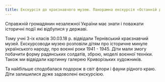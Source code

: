 ```yaml
---
title: Екскурсія до краєзнавчого музею. Панорамна екскурсія «Останній день Вартаняна»
---
```


Справжній громадянин незалежної України має знати і поважати історичні події які відбулися у державі.

Тому учні 3-іх класів 30.03.18 р. відвідали Тернівський краєзнавчий музей. Екскурсоводи музею розповіли дітям про історичне минуле українського народу, про воєнні роки 1941 - 1945. Діти мали змогу побачити форму радянських солдатів, зброю, моделі воєнної техніки. Також ми відвідали картинну галерею Криворізьких художників.

Та найбільше сподобалася подорож в світ флори і фауни рідного краю. Діти залишилися дуже задоволені екскурсією.

<slideshow id="_/72157667351084968" />
